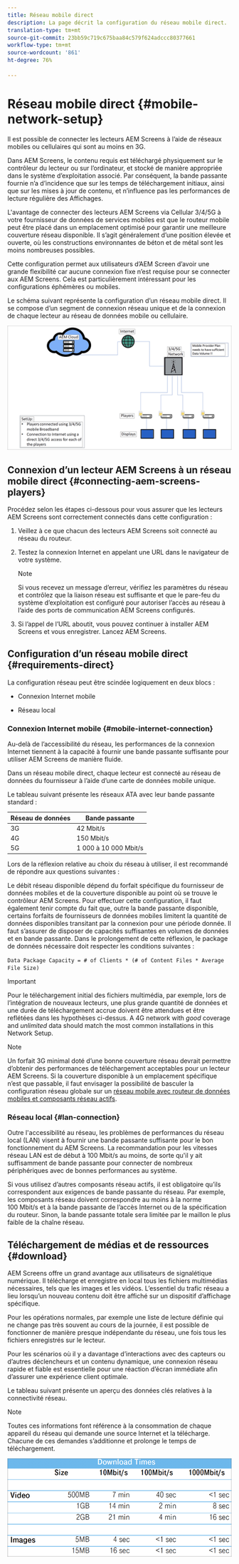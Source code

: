 ```yaml
---
title: Réseau mobile direct
description: La page décrit la configuration du réseau mobile direct.
translation-type: tm+mt
source-git-commit: 23bb59c719c675baa84c579f624adccc80377661
workflow-type: tm+mt
source-wordcount: '861'
ht-degree: 76%

---
```



# Réseau mobile direct {#mobile-network-setup}

Il est possible de connecter les lecteurs AEM Screens à l’aide de réseaux mobiles ou cellulaires qui sont au moins en 3G.

Dans AEM Screens, le contenu requis est téléchargé physiquement sur le contrôleur du lecteur ou sur l’ordinateur, et stocké de manière appropriée dans le système d’exploitation associé. Par conséquent, la bande passante fournie n’a d’incidence que sur les temps de téléchargement initiaux, ainsi que sur les mises à jour de contenu, et n’influence pas les performances de lecture régulière des Affichages.

L&#39;avantage de connecter des lecteurs AEM Screens via Cellular 3/4/5G à votre fournisseur de données de services mobiles est que le routeur mobile peut être placé dans un emplacement optimisé pour garantir une meilleure couverture réseau disponible. Il s’agit généralement d’une position élevée et ouverte, où les constructions environnantes de béton et de métal sont les moins nombreuses possibles.

Cette configuration permet aux utilisateurs d’AEM Screen d’avoir une grande flexibilité car aucune connexion fixe n’est requise pour se connecter aux AEM Screens. Cela est particulièrement intéressant pour les configurations éphémères ou mobiles.

Le schéma suivant représente la configuration d’un réseau mobile direct. Il se compose d’un segment de connexion réseau unique et de la connexion de chaque lecteur au réseau de données mobile ou cellulaire.

![](/help/using/assets/direct-mobile-1.png)

## Connexion d’un lecteur AEM Screens à un réseau mobile direct {#connecting-aem-screens-players}

Procédez selon les étapes ci-dessous pour vous assurer que les lecteurs AEM Screens sont correctement connectés dans cette configuration :

1. Veillez à ce que chacun des lecteurs AEM Screens soit connecté au réseau du routeur.

1. Testez la connexion Internet en appelant une URL dans le navigateur de votre système.

   >[!NOTE]
   >Si vous recevez un message d’erreur, vérifiez les paramètres du réseau et contrôlez que la liaison réseau est suffisante et que le pare-feu du système d’exploitation est configuré pour autoriser l’accès au réseau à l’aide des ports de communication AEM Screens configurés.

1. Si l’appel de l’URL aboutit, vous pouvez continuer à installer AEM Screens et vous enregistrer. Lancez AEM Screens.

## Configuration d’un réseau mobile direct {#requirements-direct}

La configuration réseau peut être scindée logiquement en deux blocs :

* Connexion Internet mobile

* Réseau local

### Connexion Internet mobile {#mobile-internet-connection}

Au-delà de l’accessibilité du réseau, les performances de la connexion Internet tiennent à la capacité à fournir une bande passante suffisante pour utiliser AEM Screens de manière fluide.

Dans un réseau mobile direct, chaque lecteur est connecté au réseau de données du fournisseur à l’aide d’une carte de données mobile unique.

Le tableau suivant présente les réseaux ATA avec leur bande passante standard :

| Réseau de données | Bande passante |
|--- |--- |
| 3G | 42 Mbit/s |
| 4G | 150 Mbit/s |
| 5G | 1 000 à 10 000 Mbit/s |

Lors de la réflexion relative au choix du réseau à utiliser, il est recommandé de répondre aux questions suivantes :

Le débit réseau disponible dépend du forfait spécifique du fournisseur de données mobiles et de la couverture disponible au point où se trouve le contrôleur AEM Screens.
Pour effectuer cette configuration, il faut également tenir compte du fait que, outre la bande passante disponible, certains forfaits de fournisseurs de données mobiles limitent la quantité de données disponibles transitant par la connexion pour une période donnée. Il faut s’assurer de disposer de capacités suffisantes en volumes de données et en bande passante.
Dans le prolongement de cette réflexion, le package de données nécessaire doit respecter les conditions suivantes :

`Data Package Capacity = # of Clients * (# of Content Files * Average File Size)`


>[!IMPORTANT]
>
>Pour le téléchargement initial des fichiers multimédia, par exemple, lors de l’intégration de nouveaux lecteurs, une plus grande quantité de données et une durée de téléchargement accrue doivent être attendues et être reflétées dans les hypothèses ci-dessus. A 4G network with *good* coverage and *unlimited* data should match the most common installations in this Network Setup.

>[!NOTE]
>
>Un forfait 3G minimal doté d’une bonne couverture réseau devrait permettre d’obtenir des performances de téléchargement acceptables pour un lecteur AEM Screens. Si la couverture disponible à un emplacement spécifique n’est que passable, il faut envisager la possibilité de basculer la configuration réseau globale sur un [réseau mobile avec routeur de données mobiles et composants réseau actifs](/help/using/mobile-network-router.md).


### Réseau local {#lan-connection}

Outre l&#39;accessibilité au réseau, les problèmes de performances du réseau local (LAN) visent à fournir une bande passante suffisante pour le bon fonctionnement du AEM Screens. La recommandation pour les vitesses réseau LAN est de début à 100 Mbit/s au moins, de sorte qu&#39;il y ait suffisamment de bande passante pour connecter de nombreux périphériques avec de bonnes performances au système.

Si vous utilisez d’autres composants réseau actifs, il est obligatoire qu’ils correspondent aux exigences de bande passante du réseau. Par exemple, les composants réseau doivent correspondre au moins à la norme 100 Mbit/s et à la bande passante de l’accès Internet ou de la spécification du routeur. Sinon, la bande passante totale sera limitée par le maillon le plus faible de la chaîne réseau.

## Téléchargement de médias et de ressources {#download}

AEM Screens offre un grand avantage aux utilisateurs de signalétique numérique. Il télécharge et enregistre en local tous les fichiers multimédias nécessaires, tels que les images et les vidéos. L’essentiel du trafic réseau a lieu lorsqu’un nouveau contenu doit être affiché sur un dispositif d’affichage spécifique.

Pour les opérations normales, par exemple une liste de lecture définie qui ne change pas très souvent au cours de la journée, il est possible de fonctionner de manière presque indépendante du réseau, une fois tous les fichiers enregistrés sur le lecteur.

Pour les scénarios où il y a davantage d’interactions avec des capteurs ou d’autres déclencheurs et un contenu dynamique, une connexion réseau rapide et fiable est essentielle pour une réaction d’écran immédiate afin d’assurer une expérience client optimale.

Le tableau suivant présente un aperçu des données clés relatives à la connectivité réseau.

>[!NOTE]
>
>Toutes ces informations font référence à la consommation de chaque appareil du réseau qui demande une source Internet et la télécharge. Chacune de ces demandes s’additionne et prolonge le temps de téléchargement.

![](/help/using/assets/download-times-mobile.png)



